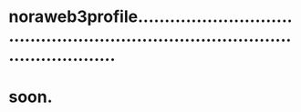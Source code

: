 # noraweb3profile......................................................................................................
# soon.
